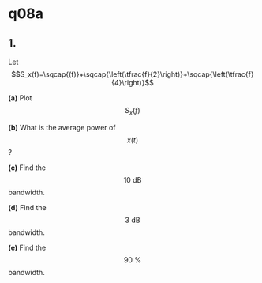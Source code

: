 # q08a

## 1.
Let $$S_x(f)=\sqcap{(f)}+\sqcap{\left(\tfrac{f}{2}\right)}+\sqcap{\left(\tfrac{f}{4}\right)}$$

**(a)** Plot $$S_x(f)$$

**(b)** What is the average power of $$x(t)$$?

**(c)** Find the $$10\:\text{dB}$$ bandwidth.

**(d)** Find the $$3\:\text{dB}$$ bandwidth.

**(e)** Find the $$90\:\%$$ bandwidth.

